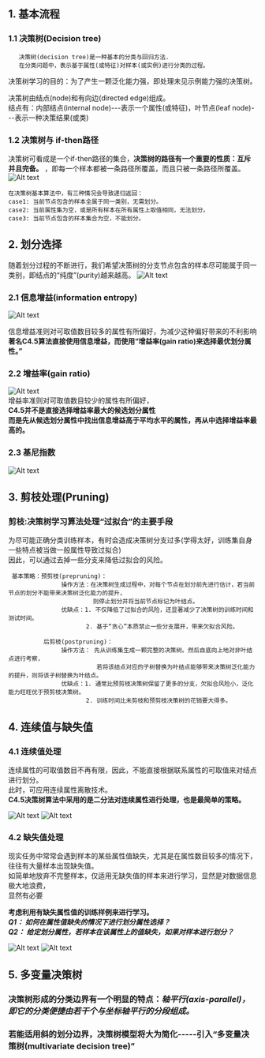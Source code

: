 ## 1. 基本流程
### 1.1 决策树(Decision tree)
       决策树(decision tree)是一种基本的分类与回归方法.   
       在分类问题中，表示基于属性(或特征)对样本(或实例)进行分类的过程。
       
决策树学习的目的：为了产生一颗泛化能力强，即处理未见示例能力强的决策树。

决策树由结点(node)和有向边(directed edge)组成。   
      结点有：内部结点(internal node)---表示一个属性(或特征)，叶节点(leaf node)---表示一种决策结果(或类)
      
### 1.2 决策树与 if-then路径
决策树可看成是一个if-then路径的集合，**决策树的路径有一个重要的性质：互斥并且完备。** ，即每一个样本都被一条路径所覆盖，而且只被一条路径所覆盖。
![Alt text](https://github.com/kawarnana/Machine-Learning/blob/master/pictures/%E5%86%B3%E7%AD%96%E6%A0%91%E7%AE%97%E6%B3%95.png)
    
    在决策树基本算法中，有三种情况会导致递归返回：
    case1: 当前节点包含的样本全属于同一类别，无需划分。   
    case2: 当前属性集为空，或是所有样本在所有属性上取值相同，无法划分。
    case3: 当前节点包含的样本集合为空，不能划分。
    
## 2. 划分选择

随着划分过程的不断进行，我们希望决策树的分支节点包含的样本尽可能属于同一类别，即结点的“纯度”(purity)越来越高。
![Alt text](https://github.com/kawarnana/Machine-Learning/blob/master/pictures/%E4%BF%A1%E6%81%AF%E7%86%B5.PNG)

### 2.1 信息增益(information entropy)

![Alt text](https://github.com/kawarnana/Machine-Learning/blob/master/pictures/%E4%BF%A1%E6%81%AF%E5%A2%9E%E7%9B%8A.PNG) 

信息增益准则对可取值数目较多的属性有所偏好，为减少这种偏好带来的不利影响  
**著名C4.5算法直接使用信息增益，而使用“增益率(gain ratio)来选择最优划分属性。”**

### 2.2 增益率(gain ratio)

![Alt text](https://github.com/kawarnana/Machine-Learning/blob/master/pictures/%E5%A2%9E%E7%9B%8A%E7%8E%87.PNG)   
增益率准则对可取值数目较少的属性有所偏好，   
**C4.5并不是直接选择增益率最大的候选划分属性**   
**而是先从候选划分属性中找出信息增益高于平均水平的属性，再从中选择增益率最高的。**

### 2.3 基尼指数

![Alt text](https://github.com/kawarnana/Machine-Learning/blob/master/pictures/%E4%BF%A1%E6%81%AF%E5%A2%9E%E7%9B%8A.PNG)

## 3. 剪枝处理(Pruning)

### 剪枝:决策树学习算法处理“过拟合”的主要手段

为尽可能正确分类训练样本，有时会造成决策树分支过多(学得太好，训练集自身一些特点被当做一般属性导致过拟合)   
因此，可以通过去掉一些分支来降低过拟合的风险。

     基本策略：预剪枝(prepruning)：   
                   操作方法：在决策树生成过程中，对每个节点在划分前先进行估计，若当前节点的划分不能带来决策树泛化能力的提升，   
                            则停止划分并将当前节点标记为叶结点。
                   优缺点：1. 不仅降低了过拟合的风险，还显著减少了决策树的训练时间和测试时间。
                          2. 基于“贪心”本质禁止一些分支展开，带来欠拟合风险。
                           
              后剪枝(postpruning)：
                   操作方法： 先从训练集生成一颗完整的决策树。然后自底向上地对非叶结点进行考察，   
                             若将该结点对应的子树替换为叶结点能够带来决策树泛化能力的提升，则将该子树替换为叶结点。   
                   优缺点：1. 通常比预剪枝决策树保留了更多的分支，欠拟合风险小，泛化能力旺旺优于预剪枝决策树。   
                          2. 训练时间比未剪枝和预剪枝决策树的花销要大得多。
## 4. 连续值与缺失值
### 4.1 连续值处理

连续属性的可取值数目不再有限，因此，不能直接根据联系属性的可取值来对结点进行划分。   
此时，可应用连续属性离散技术。   
**C4.5决策树算法中采用的是二分法对连续属性进行处理，也是最简单的策略。**

![Alt text](https://github.com/kawarnana/Machine-Learning/blob/master/pictures/%E8%BF%9E%E7%BB%AD%E5%80%BC1.PNG)
![Alt text](https://github.com/kawarnana/Machine-Learning/blob/master/pictures/%E8%BF%9E%E7%BB%AD%E5%80%BC2.PNG)
### 4.2 缺失值处理
现实任务中常常会遇到样本的某些属性值缺失，尤其是在属性数目较多的情况下，往往有大量样本出现缺失值。   
如简单地放弃不完整样本，仅适用无缺失值的样本来进行学习，显然是对数据信息极大地浪费，   
显然有必要  

**考虑利用有缺失属性值的训练样例来进行学习。**   
***Q1： 如何在属性值缺失的情况下进行划分属性选择？***   
***Q2： 给定划分属性，若样本在该属性上的值缺失，如果对样本进行划分？***

![Alt text](https://github.com/kawarnana/Machine-Learning/blob/master/pictures/%E7%BC%BA%E5%A4%B1%E5%80%BC1.PNG)
![Alt text](https://github.com/kawarnana/Machine-Learning/blob/master/pictures/%E7%BC%BA%E5%A4%B1%E5%80%BC2.PNG)

## 5. 多变量决策树
### 决策树形成的分类边界有一个明显的特点：***轴平行(axis-parallel)，即它的分类便捷由若干个与坐标轴平行的分段组成。***   
### 若能适用斜的划分边界，决策树模型将大为简化-----引入“多变量决策树(multivariate decision tree)”

